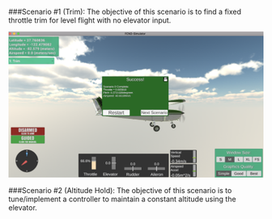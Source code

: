 ###Scenario #1 (Trim): The objective of this scenario is to find a fixed throttle trim for level flight with no elevator input.

![img](trim.png)

###Scenario #2 (Altitude Hold): The objective of this scenario is to tune/implement a controller to maintain a constant altitude using the elevator.
